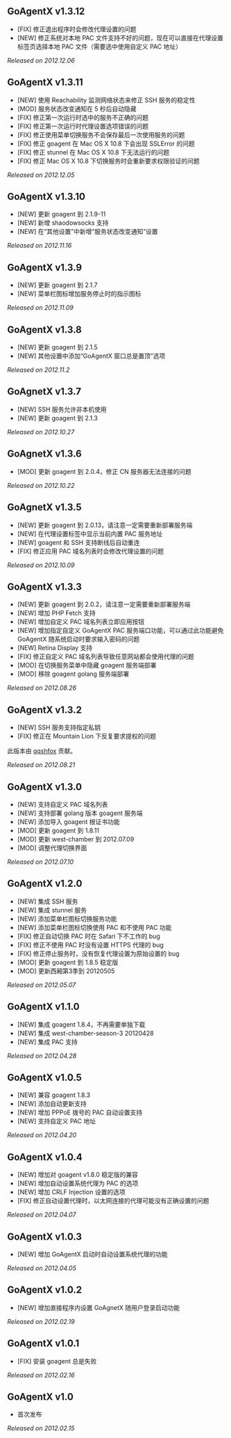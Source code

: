 ## GoAgentX v1.3.12

* [FIX] 修正退出程序时会修改代理设置的问题
* [NEW] 修正系统对本地 PAC 文件支持不好的问题，现在可以直接在代理设置标签页选择本地 PAC 文件（需要选中使用自定义 PAC 地址）

*Released on 2012.12.06*

## GoAgentX v1.3.11

* [NEW] 使用 Reachability 监测网络状态来修正 SSH 服务的稳定性
* [MOD] 服务状态改变通知在 5 秒后自动隐藏
* [FIX] 修正第一次运行时选中的服务不正确的问题
* [FIX] 修正第一次运行时代理设置选项错误的问题
* [FIX] 修正使用菜单切换服务不会保存最后一次使用服务的问题
* [FIX] 修正 goagent 在 Mac OS X 10.8 下会出现 SSLError 的问题
* [FIX] 修正 stunnel 在 Mac OS X 10.8 下无法运行的问题
* [FIX] 修正 Mac OS X 10.8 下切换服务时会重新要求权限验证的问题

*Released on 2012.12.05*

## GoAgentX v1.3.10

* [NEW] 更新 goagent 到 2.1.9-11
* [NEW] 新增 shaodowsocks 支持
* [NEW] 在“其他设置”中新增“服务状态改变通知”设置

*Released on 2012.11.16*


## GoAgentX v1.3.9

* [NEW] 更新 goagent 到 2.1.7
* [NEW] 菜单栏图标增加服务停止时的指示图标

*Released on 2012.11.09*

## GoAgentX v1.3.8

* [NEW] 更新 goagent 到 2.1.5
* [NEW] 其他设置中添加“GoAgentX 窗口总是置顶”选项

*Released on 2012.11.2*


## GoAgnetX v1.3.7

* [NEW] SSH 服务允许非本机使用
* [NEW] 更新 goagent 到 2.1.3

*Released on 2012.10.27*

## GoAgnetX v1.3.6

* [MOD] 更新 goagent 到 2.0.4，修正 CN 服务器无法连接的问题

*Released on 2012.10.22*

## GoAgnetX v1.3.5

* [NEW] 更新 goagent 到 2.0.13，请注意一定需要重新部署服务端
* [NEW] 在代理设置标签中显示当前内置 PAC 服务地址
* [NEW] goagent 和 SSH 支持断线后自动重连
* [FIX] 修正应用 PAC 域名列表时会修改代理设置的问题

*Released on 2012.10.09*

## GoAgentX v1.3.3

* [NEW] 更新 goagent 到 2.0.2，请注意一定需要重新部署服务端
* [NEW] 增加 PHP Fetch 支持
* [NEW] 增加自定义 PAC 域名列表立即应用按钮
* [NEW] 增加指定自定义 GoAgentX PAC 服务端口功能，可以通过此功能避免 GoAgentX 随系统启动时要求输入密码的问题
* [NEW] Retina Display 支持
* [FIX] 修正自定义 PAC 域名列表导致任意网站都会使用代理的问题
* [MOD] 在切换服务菜单中隐藏 goagent 服务端部署
* [MOD] 移除 goagent golang 服务端部署

*Released on 2012.08.26*

## GoAgentX v1.3.2

* [NEW] SSH 服务支持指定私钥
* [FIX] 修正在 Mountain Lion 下反复要求提权的问题

此版本由 [qqshfox](https://github.com/qqshfox) 贡献。

*Released on 2012.08.21*

## GoAgentX v1.3.0

* [NEW] 支持自定义 PAC 域名列表
* [NEW] 支持部署 golang 版本 goagent 服务端
* [NEW] 添加导入 goagent 根证书功能
* [MOD] 更新 goagent 到 1.8.11
* [MOD] 更新 west-chamber 到 2012.07.09
* [MOD] 调整代理切换界面

*Released on 2012.07.10*

## GoAgentX v1.2.0

* [NEW] 集成 SSH 服务
* [NEW] 集成 stunnel 服务
* [NEW] 添加菜单栏图标切换服务功能
* [NEW] 添加菜单栏图标切换使用 PAC 和不使用 PAC 功能
* [FIX] 修正自动切换 PAC 时在 Safari 下不工作的 bug
* [FIX] 修正不使用 PAC 时没有设置 HTTPS 代理的 bug
* [FIX] 修正停止服务时，没有恢复代理设置为原始设置的 bug
* [MOD] 更新 goagent 到 1.8.5 稳定版
* [MOD] 更新西厢第3季到 20120505

*Released on 2012.05.07*

## GoAgentX v1.1.0

* [NEW] 集成 goagent 1.8.4，不再需要单独下载
* [NEW] 集成 west-chamber-season-3 20120428
* [NEW] 集成 PAC 支持

*Released on 2012.04.28*


## GoAgentX v1.0.5

* [NEW] 兼容 goagent 1.8.3
* [NEW] 添加自动更新支持
* [NEW] 增加 PPPoE 拨号的 PAC 自动设置支持
* [NEW] 支持自定义 PAC 地址

*Released on 2012.04.20*

## GoAgentX v1.0.4

* [NEW] 增加对 goagent v1.8.0 稳定版的兼容
* [NEW] 增加自动设置系统代理为 PAC 的选项
* [NEW] 增加 CRLF Injection 设置的选项
* [FIX] 修正自动设置代理时，以太网连接的代理可能没有正确设置的问题

*Released on 2012.04.07*

## GoAgentX v1.0.3

* [NEW] 增加 GoAgentX 启动时自动设置系统代理的功能

*Released on 2012.04.05*

## GoAgentX v1.0.2

* [NEW] 增加直接程序内设置 GoAgnetX 随用户登录启动功能

*Released on 2012.02.19*

## GoAgentX v1.0.1

* [FIX] 安装 goagent 总是失败

*Released on 2012.02.16*

## GoAgentX v1.0

* 首次发布

*Released on 2012.02.15*
